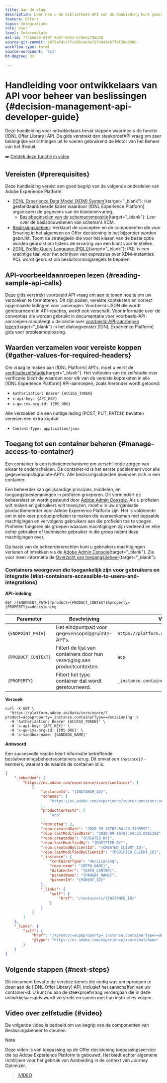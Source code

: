 ```yaml
---
title: Aan de slag
description: Leer hoe u de bibliotheek-API van de Aanbieding kunt gebruiken om belangrijke bewerkingen uit te voeren met behulp van de beslissingsbeheerengine.
feature: Offers
topic: Integrations
role: User
level: Intermediate
exl-id: 773bee50-849f-4b07-9423-67de5279ad28
source-git-commit: 9873af4caf7cd8bc4e9672748414bf78f28ed30b
workflow-type: tm+mt
source-wordcount: '611'
ht-degree: 3%

---
```


# Handleiding voor ontwikkelaars van API voor beheer van beslissingen {#decision-management-api-developer-guide}

Deze handleiding voor ontwikkelaars bevat stappen waarmee u de functie [!DNL Offer Library] API. De gids verstrekt dan steekproefAPI vraag om zeer belangrijke verrichtingen uit te voeren gebruikend de Motor van het Beheer van het Besluit.

➡️ [Ontdek deze functie in video](#video)

## Vereisten {#prerequisites}

Deze handleiding vereist een goed begrip van de volgende onderdelen van Adobe Experience Platform:

* [[!DNL Experience Data Model (XDM) System]](https://experienceleague.adobe.com/docs/experience-platform/xdm/home.html?lang=nl){target=&quot;_blank&quot;}: Het gestandaardiseerde kader waardoor [!DNL Experience Platform] organiseert de gegevens van de klantenervaring.
   * [Basisbeginselen van de schemacompositie](https://experienceleague.adobe.com/docs/experience-platform/xdm/schema/composition.html){target=&quot;_blank&quot;}: Leer over de basisbouwstenen van schema&#39;s XDM.
* [Beslissingsbeheer](../../../using/offers/get-started/starting-offer-decisioning.md): Verklaart de concepten en de componenten die voor Ervaring in het algemeen en Offer decisioning in het bijzonder worden gebruikt. Toont de strategieën die voor het kiezen van de beste optie worden gebruikt om tijdens de ervaring van een klant voor te stellen.
* [[!DNL Profile Query Language (PQL)]](https://experienceleague.adobe.com/docs/experience-platform/segmentation/pql/overview.html){target=&quot;_blank&quot;}: PQL is een krachtige taal voor het schrijven van expressies over XDM-instanties. PQL wordt gebruikt om besluitvormingsregels te bepalen.

## API-voorbeeldaanroepen lezen {#reading-sample-api-calls}

Deze gids verstrekt voorbeeld API vraag om aan te tonen hoe te om uw verzoeken te formatteren. Dit zijn paden, vereiste kopteksten en correct opgemaakte ladingen voor aanvragen. Voorbeeld-JSON die wordt geretourneerd in API-reacties, wordt ook verschaft. Voor informatie over de conventies die worden gebruikt in documentatie voor voorbeeld-API-aanroepen raadpleegt u de sectie over [voorbeeld-API-aanroepen lezen](https://experienceleague.adobe.com/docs/experience-platform/landing/troubleshooting.html#how-do-i-format-an-api-request){target=&quot;_blank&quot;} in het dialoogvenster [!DNL Experience Platform] gids voor probleemoplossing.

## Waarden verzamelen voor vereiste koppen {#gather-values-for-required-headers}

Om vraag te maken aan [!DNL Platform] API&#39;s, moet u eerst de [verificatiezelfstudie](https://experienceleague.adobe.com/docs/experience-platform/landing/platform-apis/api-authentication.html){target=&quot;_blank&quot;}. Het voltooien van de zelfstudie over verificatie biedt de waarden voor elk van de vereiste kopteksten in alle [!DNL Experience Platform] API-aanroepen, zoals hieronder wordt getoond:

* `Authorization: Bearer {ACCESS_TOKEN}`
* `x-api-key: {API_KEY}`
* `x-gw-ims-org-id: {IMS_ORG}`

Alle verzoeken die een nuttige lading (POST, PUT, PATCH) bevatten vereisen een extra kopbal:

* `Content-Type: application/json`

## Toegang tot een container beheren {#manage-access-to-container}

Een container is een isolatiemechanisme om verschillende zorgen van elkaar te onderscheiden. De container-id is het eerste padelement voor alle gegevensopslagruimte-API&#39;s. Alle beslissingsobjecten bevinden zich in een container.

Een beheerder kan gelijkaardige principes, middelen, en toegangstoestemmingen in profielen groeperen. Dit vermindert de beheerslast en wordt gesteund door [Adobe Admin Console](https://adminconsole.adobe.com/). Als u profielen wilt maken en gebruikers wilt toewijzen, moet u in uw organisatie productbeheerder voor Adobe Experience Platform zijn. Het is voldoende om in één keer productprofielen te maken die overeenkomen met bepaalde machtigingen en vervolgens gebruikers aan die profielen toe te voegen. Profielen fungeren als groepen waaraan machtigingen zijn verleend en elke echte gebruiker of technische gebruiker in die groep neemt deze machtigingen over.

Op basis van de beheerdersrechten kunt u gebruikers machtigingen verlenen of intrekken via de [Adobe Admin Console](https://adminconsole.adobe.com/){target=&quot;_blank&quot;}. Zie voor meer informatie de [Overzicht van toegangsbeheer](https://experienceleague.adobe.com/docs/experience-platform/access-control/home.html){target=&quot;_blank&quot;}.

### Containers weergeven die toegankelijk zijn voor gebruikers en integratie {#list-containers-accessible-to-users-and-integrations}

**API-indeling**

```http
GET /{ENDPOINT_PATH}?product={PRODUCT_CONTEXT}&property={PROPERTY}==decisioning
```

| Parameter | Beschrijving | Voorbeeld |
| --------- | ----------- | ------- |
| `{ENDPOINT_PATH}` | Het eindpuntpad voor gegevensopslagruimte-API&#39;s. | `https://platform.adobe.io/data/core/xcore/` |
| `{PRODUCT_CONTEXT}` | Filtert de lijst van containers door hun vereniging aan productcontexten. | `acp` |
| `{PROPERTY}` | Filtert het type container dat wordt geretourneerd. | `_instance.containerType==decisioning` |

**Verzoek**

```shell
curl -X GET \
  'https://platform.adobe.io/data/core/xcore/?product=acp&property=_instance.containerType==decisioning' \
  -H 'Authorization: Bearer {ACCESS_TOKEN}' \
  -H 'x-api-key: {API_KEY}' \
  -H 'x-gw-ims-org-id: {IMS_ORG}' \
  -H 'x-sandbox-name: {SANDBOX_NAME}'
```

**Antwoord**

Een succesvolle reactie keert informatie betreffende besluitvormingsbeheerscontainers terug. Dit omvat een `instanceId` -kenmerk, waarvan de waarde de container-id is.

```json
{
    "_embedded": {
        "https://ns.adobe.com/experience/xcore/container": [
            {
                "instanceId": "{INSTANCE_ID}",
                "schemas": [
                    "https://ns.adobe.com/experience/xcore/container;version=0.5"
                ],
                "productContexts": [
                    "acp"
                ],
                "repo:etag": 2,
                "repo:createdDate": "2020-09-16T07:54:28.319959Z",
                "repo:lastModifiedDate": "2020-09-16T07:54:32.098139Z",
                "repo:createdBy": "{CREATED_BY}",
                "repo:lastModifiedBy": "{MODIFIED_BY}",
                "repo:createdByClientId": "{CREATED_CLIENT_ID}",
                "repo:lastModifiedByClientId": "{MODIFIED_CLIENT_ID}",
                "_instance": {
                    "containerType": "decisioning",
                    "repo:name": "{REPO_NAME}",
                    "dataCenter": "{DATA_CENTER}",
                    "parentName": "{PARENT_NAME}",
                    "parentId": "{PARENT_ID}"
                },
                "_links": {
                    "self": {
                        "href": "/containers/{INSTANCE_ID}"
                    }
                }
            }
        ]
    },
    "_links": {
        "self": {
            "href": "/?product=acp&property=_instance.containerType==decisioning",
            "@type": "https://ns.adobe.com/experience/xcore/hal/home"
        }
    }
}
```

## Volgende stappen {#next-steps}

Dit document bevatte de vereiste kennis die nodig was om oproepen te doen aan de [!DNL Offer Library] API, inclusief het aanschaffen van uw container-id. U kunt nu aan de steekproefvraag verdergaan die in deze ontwikkelaarsgids wordt verstrekt en samen met hun instructies volgen.

## Video over zelfstudie {#video}

De volgende video is bedoeld om uw begrip van de componenten van Beslissingsbeheer te steunen.

>[!NOTE]
>
>Deze video is van toepassing op de Offer decisioning toepassingsservice die op Adobe Experience Platform is gebouwd. Het biedt echter algemene richtlijnen voor het gebruik van Aanbieding in de context van Journey Optimizer.

>[!VIDEO](https://video.tv.adobe.com/v/329919?quality=12)
